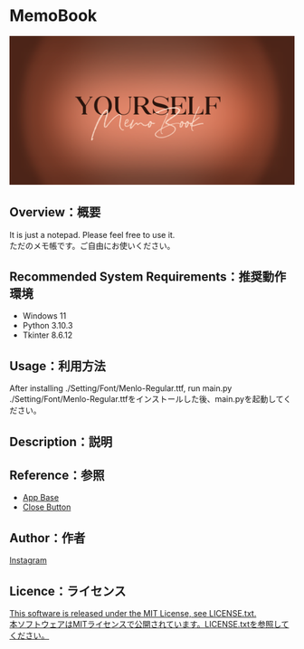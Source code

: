 # MemoBook
![png](https://github.com/YYUTY/MemoBook/blob/master/Setting/Texture/Picture/start.png)

## Overview：概要
It is just a notepad. Please feel free to use it.  
ただのメモ帳です。ご自由にお使いください。

## Recommended System Requirements：推奨動作環境
- Windows 11
- Python 3.10.3
- Tkinter 8.6.12

## Usage：利用方法
After installing ./Setting/Font/Menlo-Regular.ttf, run main.py
./Setting/Font/Menlo-Regular.ttfをインストールした後、main.pyを起動してください。

## Description：説明


## Reference：参照
- [App Base](https://qiita.com/TANAKA-V/items/57f88d6c1ab6450faf4f)
- [Close Button](https://stackoverflow.com/questions/39458337/is-there-a-way-to-add-close-buttons-to-tabs-in-tkinter-ttk-notebook)

## Author：作者
[Instagram](https://www.instagram.com/yatsuha_sd/)

## Licence：ライセンス
[This software is released under the MIT License, see LICENSE.txt.](https://github.com/YYUTY/MemoBook/blob/master/LICENSE.txt)  
[本ソフトウェアはMITライセンスで公開されています。LICENSE.txtを参照してください。](https://github.com/YYUTY/MemoBook/blob/master/LICENSE.txt)
